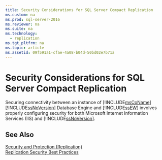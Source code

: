 ```yaml
---
title: Security Considerations for SQL Server Compact Replication
ms.custom: na
ms.prod: sql-server-2016
ms.reviewer: na
ms.suite: na
ms.technology: 
  - replication
ms.tgt_pltfrm: na
ms.topic: article
ms.assetid: 09f591a1-cfae-4a08-b04d-50bd02e7b71a
---
```

# Security Considerations for SQL Server Compact Replication
  Securing connectivity between an instance of [!INCLUDE[msCoName](../../Topics/TopicNameContainA/includes/msCoName_md.md)] [!INCLUDE[ssNoVersion](../../Topics/TopicNameContainA/includes/ssNoVersion_md.md)] Database Engine and [!INCLUDE[ssEW](../../Topics/TopicNameContainA/includes/ssEW_md.md)] involves properly configuring security for both Microsoft Internet Information Services (IIS) and [!INCLUDE[ssNoVersion](../../Topics/TopicNameContainA/includes/ssNoVersion_md.md)].  
  
## See Also  
 [Security and Protection &#40;Replication&#41;](../../Topics/TopicNameNotContainA/Security-and-Protection--Replication-.md)   
 [Replication Security Best Practices](../../Topics/TopicNameNotContainA/Replication-Security-Best-Practices.md)  
  
  